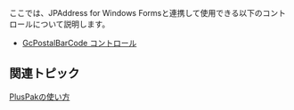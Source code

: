 ここでは、JPAddress for Windows Formsと連携して使用できる以下のコントロールについて説明します。

* [GcPostalBarCode コントロール](gcdocsite__documentlink?toc-item-id=0730a06f-f335-417d-a155-281c74621ac0)

## 関連トピック

[PlusPakの使い方](gcdocsite__documentlink?toc-item-id=f660d5eb-01cf-4c16-8edb-cac373cd0651)